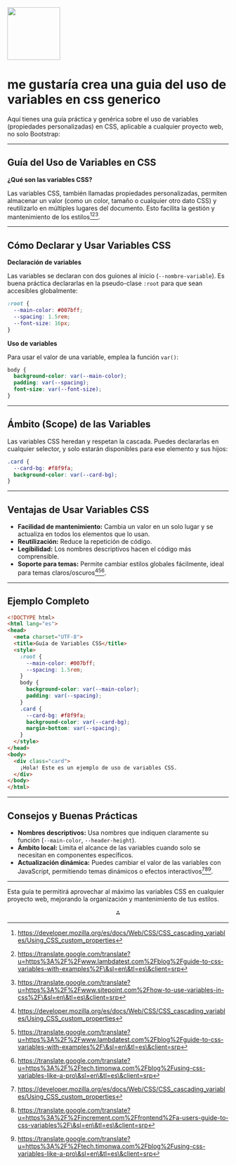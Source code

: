 <img src="https://r2cdn.perplexity.ai/pplx-full-logo-primary-dark%402x.png" class="logo" width="120"/>

# me gustaría crea una guia del uso de variables en css generico

Aquí tienes una guía práctica y genérica sobre el uso de variables (propiedades personalizadas) en CSS, aplicable a cualquier proyecto web, no solo Bootstrap:

---

## Guía del Uso de Variables en CSS

**¿Qué son las variables CSS?**

Las variables CSS, también llamadas propiedades personalizadas, permiten almacenar un valor (como un color, tamaño o cualquier otro dato CSS) y reutilizarlo en múltiples lugares del documento. Esto facilita la gestión y mantenimiento de los estilos[^2][^6][^7].

---

## Cómo Declarar y Usar Variables CSS

**Declaración de variables**

Las variables se declaran con dos guiones al inicio (`--nombre-variable`). Es buena práctica declararlas en la pseudo-clase `:root` para que sean accesibles globalmente:

```css
:root {
  --main-color: #007bff;
  --spacing: 1.5rem;
  --font-size: 16px;
}
```

**Uso de variables**

Para usar el valor de una variable, emplea la función `var()`:

```css
body {
  background-color: var(--main-color);
  padding: var(--spacing);
  font-size: var(--font-size);
}
```


---

## Ámbito (Scope) de las Variables

Las variables CSS heredan y respetan la cascada. Puedes declararlas en cualquier selector, y solo estarán disponibles para ese elemento y sus hijos:

```css
.card {
  --card-bg: #f8f9fa;
  background-color: var(--card-bg);
}
```


---

## Ventajas de Usar Variables CSS

- **Facilidad de mantenimiento:** Cambia un valor en un solo lugar y se actualiza en todos los elementos que lo usan.
- **Reutilización:** Reduce la repetición de código.
- **Legibilidad:** Los nombres descriptivos hacen el código más comprensible.
- **Soporte para temas:** Permite cambiar estilos globales fácilmente, ideal para temas claros/oscuros[^2][^6][^9].

---

## Ejemplo Completo

```html
<!DOCTYPE html>
<html lang="es">
<head>
  <meta charset="UTF-8">
  <title>Guía de Variables CSS</title>
  <style>
    :root {
      --main-color: #007bff;
      --spacing: 1.5rem;
    }
    body {
      background-color: var(--main-color);
      padding: var(--spacing);
    }
    .card {
      --card-bg: #f8f9fa;
      background-color: var(--card-bg);
      margin-bottom: var(--spacing);
    }
  </style>
</head>
<body>
  <div class="card">
    ¡Hola! Este es un ejemplo de uso de variables CSS.
  </div>
</body>
</html>
```


---

## Consejos y Buenas Prácticas

- **Nombres descriptivos:** Usa nombres que indiquen claramente su función (`--main-color`, `--header-height`).
- **Ámbito local:** Limita el alcance de las variables cuando solo se necesitan en componentes específicos.
- **Actualización dinámica:** Puedes cambiar el valor de las variables con JavaScript, permitiendo temas dinámicos o efectos interactivos[^2][^3][^9].

---

Esta guía te permitirá aprovechar al máximo las variables CSS en cualquier proyecto web, mejorando la organización y mantenimiento de tus estilos.

<div style="text-align: center">⁂</div>

[^1]: https://translate.google.com/translate?u=https%3A%2F%2Fcss-tricks.com%2Fa-complete-guide-to-custom-properties%2F\&sl=en\&tl=es\&client=srp

[^2]: https://developer.mozilla.org/es/docs/Web/CSS/CSS_cascading_variables/Using_CSS_custom_properties

[^3]: https://translate.google.com/translate?u=https%3A%2F%2Fincrement.com%2Ffrontend%2Fa-users-guide-to-css-variables%2F\&sl=en\&tl=es\&client=srp

[^4]: https://translate.google.com/translate?u=https%3A%2F%2Fwww.w3schools.com%2Fcss%2Fcss3_variables.asp\&sl=en\&tl=es\&client=srp

[^5]: https://www.youtube.com/watch?v=TJNQIIuBTdw

[^6]: https://translate.google.com/translate?u=https%3A%2F%2Fwww.lambdatest.com%2Fblog%2Fguide-to-css-variables-with-examples%2F\&sl=en\&tl=es\&client=srp

[^7]: https://translate.google.com/translate?u=https%3A%2F%2Fwww.sitepoint.com%2Fhow-to-use-variables-in-css%2F\&sl=en\&tl=es\&client=srp

[^8]: https://translate.google.com/translate?u=https%3A%2F%2Fdev.to%2Fudoka033%2Fcss-variables-css-custom-properties-for-beginners-3oha\&sl=en\&tl=es\&client=srp

[^9]: https://translate.google.com/translate?u=https%3A%2F%2Ftech.timonwa.com%2Fblog%2Fusing-css-variables-like-a-pro\&sl=en\&tl=es\&client=srp

[^10]: https://translate.google.com/translate?u=https%3A%2F%2Fionicframework.com%2Fdocs%2Ftheming%2Fcss-variables\&sl=en\&tl=es\&client=srp

